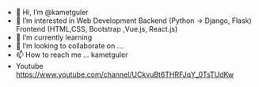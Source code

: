 - 👋 Hi, I’m @kametguler
- 👀 I’m interested in Web Development Backend (Python -> Django, Flask) Frontend (HTML,CSS, Bootstrap ,Vue.js, React.js)
- 🌱 I’m currently learning
- 💞️ I’m looking to collaborate on ...
- 📫 How to reach me ... kametguler
- Youtube https://www.youtube.com/channel/UCkvuBt6THRFJqY_0TsTUdKw

<!---
kametguler/kametguler is a ✨ special ✨ repository because its `README.md` (this file) appears on your GitHub profile.
You can click the Preview link to take a look at your changes.
--->
